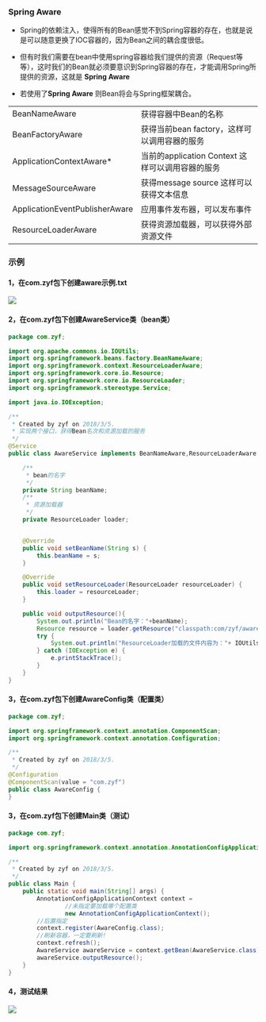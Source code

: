 ### Spring Aware
* Spring的依赖注入，使得所有的Bean感觉不到Spring容器的存在，也就是说是可以随意更换了IOC容器的，因为Bean之间的耦合度很低。

* 但有时我们需要在bean中使用spring容器给我们提供的资源（Request等等），这时我们的Bean就必须要意识到Spring容器的存在，才能调用Spring所提供的资源，这就是 **Spring Aware**

* 若使用了**Spring Aware** 则Bean将会与Spring框架耦合。

|   |   |
| --- | --- |
| BeanNameAware | 获得容器中Bean的名称 |
| BeanFactoryAware | 获得当前bean factory，这样可以调用容器的服务 |
| ApplicationContextAware* | 当前的application Context 这样可以调用容器的服务 |
| MessageSourceAware | 获得message source 这样可以获得文本信息 |
| ApplicationEventPublisherAware | 应用事件发布器，可以发布事件 |
| ResourceLoaderAware | 获得资源加载器，可以获得外部资源文件 |

### 示例
#### 1，在com.zyf包下创建aware示例.txt
![](https://ws1.sinaimg.cn/large/006tNc79gy1fp1qmir5a9j30o60a2t9q.jpg)

#### 2，在com.zyf包下创建AwareService类（bean类）

```java
package com.zyf;

import org.apache.commons.io.IOUtils;
import org.springframework.beans.factory.BeanNameAware;
import org.springframework.context.ResourceLoaderAware;
import org.springframework.core.io.Resource;
import org.springframework.core.io.ResourceLoader;
import org.springframework.stereotype.Service;

import java.io.IOException;

/**
 * Created by zyf on 2018/3/5.
 * 实现两个接口，获得Bean名次和资源加载的服务
 */
@Service
public class AwareService implements BeanNameAware,ResourceLoaderAware {

	/**
	 * bean的名字
	 */
	private String beanName;
	/**
	 * 资源加载器
	 */
	private ResourceLoader loader;


	@Override
	public void setBeanName(String s) {
		this.beanName = s;
	}

	@Override
	public void setResourceLoader(ResourceLoader resourceLoader) {
		this.loader = resourceLoader;
	}

	public void outputResource(){
		System.out.println("Bean的名字："+beanName);
		Resource resource = loader.getResource("classpath:com/zyf/aware示例.txt");
		try {
			System.out.println("ResourceLoader加载的文件内容为："+ IOUtils.toString(resource.getInputStream()));
		} catch (IOException e) {
			e.printStackTrace();
		}
	}
}

```

#### 3，在com.zyf包下创建AwareConfig类（配置类）

```java
package com.zyf;

import org.springframework.context.annotation.ComponentScan;
import org.springframework.context.annotation.Configuration;

/**
 * Created by zyf on 2018/3/5.
 */
@Configuration
@ComponentScan(value = "com.zyf")
public class AwareConfig {
}

```

#### 3，在com.zyf包下创建Main类（测试）

```java
package com.zyf;

import org.springframework.context.annotation.AnnotationConfigApplicationContext;

/**
 * Created by zyf on 2018/3/5.
 */
public class Main {
	public static void main(String[] args) {
		AnnotationConfigApplicationContext context =
				//未指定要加载哪个配置类
				new AnnotationConfigApplicationContext();
		//后置指定
		context.register(AwareConfig.class);
		//刷新容器，一定要刷新!
		context.refresh();
		AwareService awareService = context.getBean(AwareService.class);
		awareService.outputResource();
	}
}

```

#### 4，测试结果
![](https://ws3.sinaimg.cn/large/006tNc79gy1fp1qz4k85hj30k6068gmy.jpg)



